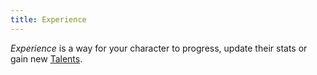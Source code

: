 ```yaml
---
title: Experience
---
```


_Experience_ is a way for your character to progress, update their stats or gain new [Talents](../talent).
